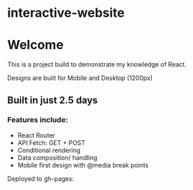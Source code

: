 # interactive-website

# Welcome

This is a project build to demonstrate my knowledge of React.

Designs are built for Mobile and Desktop (1200px)

## Built in just 2.5 days

### Features include:

- React Router
- API Fetch: GET + POST
- Conditional rendering
- Data composition/ handling
- Mobile first design with @media break points

Deployed to gh-pages:
